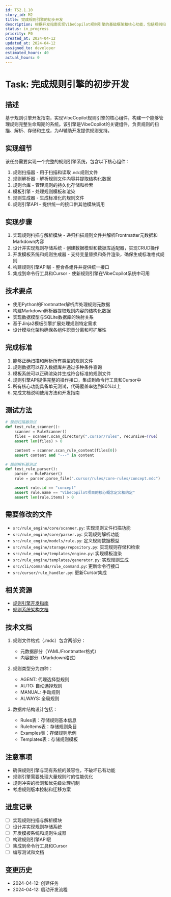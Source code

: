 ```yaml
---
id: TS2.1.10
story_id: M2
title: 完成规则引擎的初步开发
description: 根据开发指南实现VibeCopilot规则引擎的基础框架和核心功能，包括规则扫描、解析、存储和生成系统
status: in_progress
priority: P0
created_at: 2024-04-12
updated_at: 2024-04-12
assigned_to: developer
estimated_hours: 40
actual_hours: 0
---
```


# Task: 完成规则引擎的初步开发

## 描述

基于规则引擎开发指南，实现VibeCopilot规则引擎的核心组件，构建一个能够管理规则完整生命周期的系统。该引擎是VibeCopilot的关键组件，负责规则的扫描、解析、存储和生成，为AI辅助开发提供规则支持。

## 实现细节

该任务需要实现一个完整的规则引擎系统，包含以下核心组件：

1. 规则扫描器 - 用于扫描和读取`.mdc`规则文件
2. 规则解析器 - 解析规则文件内容并提取结构化数据
3. 规则仓库 - 管理规则的持久化存储和检索
4. 模板引擎 - 处理规则模板和渲染
5. 规则生成器 - 生成标准化的规则文件
6. 规则引擎API - 提供统一的接口供其他模块调用

## 实现步骤

1. 实现规则扫描与解析模块 - 递归扫描规则文件并解析Frontmatter元数据和Markdown内容
2. 设计并实现规则存储系统 - 创建数据模型和数据库适配器，实现CRUD操作
3. 开发模板系统和规则生成器 - 支持变量替换和条件渲染，确保生成标准格式规则
4. 构建规则引擎API层 - 整合各组件并提供统一接口
5. 集成到命令行工具和Cursor - 使新规则引擎在VibeCopilot系统中可用

## 技术要点

- 使用Python的Frontmatter解析库处理规则元数据
- 构建Markdown解析器提取规则内容的结构化数据
- 实现数据模型与SQLite数据库的映射关系
- 基于Jinja2模板引擎扩展处理规则特定需求
- 设计模块化架构确保各组件职责分离和可扩展性

## 完成标准

1. 能够正确扫描和解析所有类型的规则文件
2. 规则数据可以存入数据库并通过多种条件查询
3. 模板系统可以正确渲染并生成符合标准的规则文件
4. 规则引擎API提供完整的操作接口，集成到命令行工具和Cursor中
5. 所有核心功能具备单元测试，代码覆盖率达到80%以上
6. 完成文档说明使用方法和开发指南

## 测试方法

```python
# 规则扫描器测试
def test_rule_scanner():
    scanner = RuleScanner()
    files = scanner.scan_directory(".cursor/rules", recursive=True)
    assert len(files) > 0

    content = scanner.scan_rule_content(files[0])
    assert content and "---" in content

# 规则解析器测试
def test_rule_parser():
    parser = RuleParser()
    rule = parser.parse_file(".cursor/rules/core-rules/concept.mdc")

    assert rule.id == "concept"
    assert rule.name == "VibeCopilot项目的核心概念定义和约定"
    assert len(rule.items) > 0
```

## 需要修改的文件

- `src/rule_engine/core/scanner.py`: 实现规则文件扫描功能
- `src/rule_engine/core/parser.py`: 实现规则解析功能
- `src/rule_engine/models/rule.py`: 定义规则数据模型
- `src/rule_engine/storage/repository.py`: 实现规则存储和检索
- `src/rule_engine/templates/engine.py`: 实现模板渲染
- `src/rule_engine/templates/generator.py`: 实现规则生成
- `src/cli/commands/rule_command.py`: 更新命令行接口
- `src/cursor/rule_handler.py`: 更新Cursor集成

## 相关资源

- [规则引擎开发指南](../../../docs/dev/guides/rule_engine_develop_guide.md)
- [规则系统架构文档](../../../docs/dev/arch_v1/04-rule-engine-implementation.md)

## 技术文档

1. 规则文件格式（.mdc）包含两部分：
   - 元数据部分（YAML/Frontmatter格式）
   - 内容部分（Markdown格式）

2. 规则类型分为四种：
   - AGENT: 代理选择型规则
   - AUTO: 自动选择规则
   - MANUAL: 手动规则
   - ALWAYS: 全局规则

3. 数据库结构设计包括：
   - Rules表：存储规则基本信息
   - RuleItems表：存储规则条目
   - Examples表：存储规则示例
   - Templates表：存储规则模板

## 注意事项

- 确保规则引擎与现有系统的兼容性，不破坏已有功能
- 规则引擎需要处理大量规则时的性能优化
- 规则冲突的检测和优先级处理机制
- 考虑规则版本控制和迁移方案

## 进度记录

- [ ] 实现规则扫描与解析模块
- [ ] 设计并实现规则存储系统
- [ ] 开发模板系统和规则生成器
- [ ] 构建规则引擎API层
- [ ] 集成到命令行工具和Cursor
- [ ] 编写测试和文档

## 变更历史

- 2024-04-12: 创建任务
- 2024-04-12: 启动开发流程
